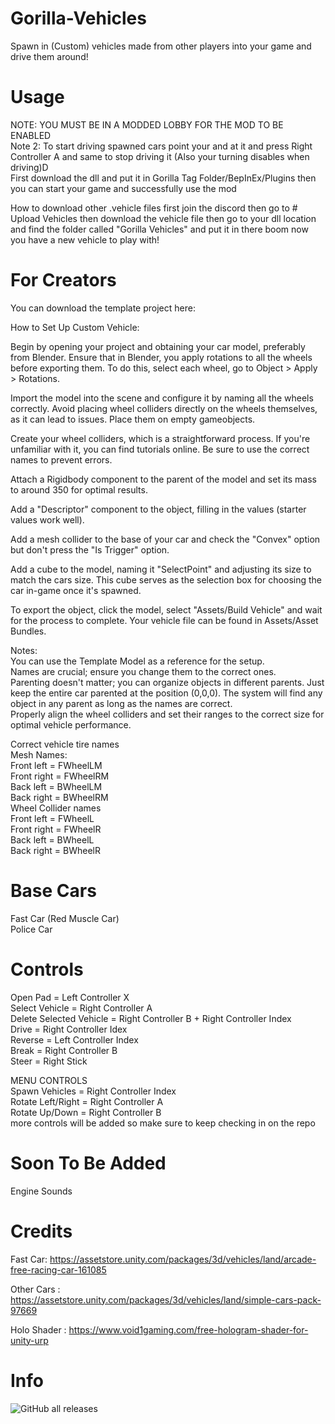 # Gorilla-Vehicles
Spawn in (Custom) vehicles made from other players into your game and drive them around!

# Usage
NOTE: YOU MUST BE IN A MODDED LOBBY FOR THE MOD TO BE ENABLED<br />
Note 2: To start driving spawned cars point your and at it and press Right Controller A and same to stop driving it (Also your turning disables when driving)D<br />
First download the dll and put it in Gorilla Tag Folder/BepInEx/Plugins then you can start your game and successfully use the mod

How to download other .vehicle files first join the discord then go to # Upload Vehicles then download the vehicle file then go to your dll location and find the folder called "Gorilla Vehicles" and put it in there boom now you have a new vehicle to play with!

# For Creators
You can download the template project here:<br />

How to Set Up Custom Vehicle:<br />

Begin by opening your project and obtaining your car model, preferably from Blender. Ensure that in Blender, you apply rotations to all the wheels before exporting them. To do this, select each wheel, go to Object > Apply > Rotations.<br />

Import the model into the scene and configure it by naming all the wheels correctly. Avoid placing wheel colliders directly on the wheels themselves, as it can lead to issues. Place them on empty gameobjects.<br />

Create your wheel colliders, which is a straightforward process. If you're unfamiliar with it, you can find tutorials online. Be sure to use the correct names to prevent errors.<br />

Attach a Rigidbody component to the parent of the model and set its mass to around 350 for optimal results.<br />

Add a "Descriptor" component to the object, filling in the values (starter values work well).<br />

Add a mesh collider to the base of your car and check the "Convex" option but don't press the "Is Trigger" option.<br />

Add a cube to the model, naming it "SelectPoint" and adjusting its size to match the cars size. This cube serves as the selection box for choosing the car in-game once it's spawned.<br />

To export the object, click the model, select "Assets/Build Vehicle" and wait for the process to complete. Your vehicle file can be found in Assets/Asset Bundles.<br />

Notes:<br />
You can use the Template Model as a reference for the setup.<br />
Names are crucial; ensure you change them to the correct ones.<br />
Parenting doesn't matter; you can organize objects in different parents. Just keep the entire car parented at the position (0,0,0). The system will find any object in any parent as long as the names are correct.<br />
Properly align the wheel colliders and set their ranges to the correct size for optimal vehicle performance.<br />

Correct vehicle tire names <br />
 Mesh Names: <br />
Front left = FWheelLM<br />
Front right = FWheelRM<br />
Back left = BWheelLM<br />
Back right = BWheelRM<br />
 Wheel Collider names<br />
Front left = FWheelL<br />
Front right = FWheelR<br />
Back left = BWheelL<br />
Back right = BWheelR

# Base Cars
Fast Car (Red Muscle Car) <br />
Police Car

# Controls
Open Pad = Left Controller X<br />
Select Vehicle = Right Controller A<br />
Delete Selected Vehicle = Right Controller B + Right Controller Index<br />
Drive = Right Controller Idex<br />
Reverse = Left Controller Index<br />
Break = Right Controller B<br />
Steer = Right Stick<br />

 MENU CONTROLS<br />
Spawn Vehicles = Right Controller Index<br />
Rotate Left/Right = Right Controller A<br />
Rotate Up/Down = Right Controller B<br />
more controls will be added so make sure to keep checking in on the repo

# Soon To Be Added
Engine Sounds

# Credits
Fast Car: https://assetstore.unity.com/packages/3d/vehicles/land/arcade-free-racing-car-161085

Other Cars : https://assetstore.unity.com/packages/3d/vehicles/land/simple-cars-pack-97669

Holo Shader : https://www.void1gaming.com/free-hologram-shader-for-unity-urp

# Info
![GitHub all releases](https://img.shields.io/github/downloads/Blas1ed/Gorilla-Vehicles/total?color=%2300FF00)

